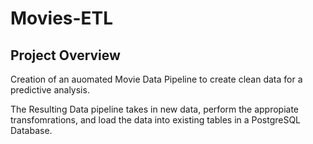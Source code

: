 # Movies-ETL

## Project Overview
Creation of an auomated Movie Data Pipeline to create clean data for a predictive analysis.

The Resulting Data pipeline takes in new data, perform the appropiate transfomrations, and load the data into existing tables in a PostgreSQL Database.
